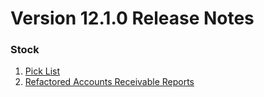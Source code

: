# Version 12.1.0 Release Notes

### Stock

1. [Pick List](https://beasm.com/docs/user/manual/en/stock/pick-list)
2. [Refactored Accounts Receivable Reports](https://beasm.com/docs/user/manual/en/accounts/accounting-reports#2-accounting-statements)
